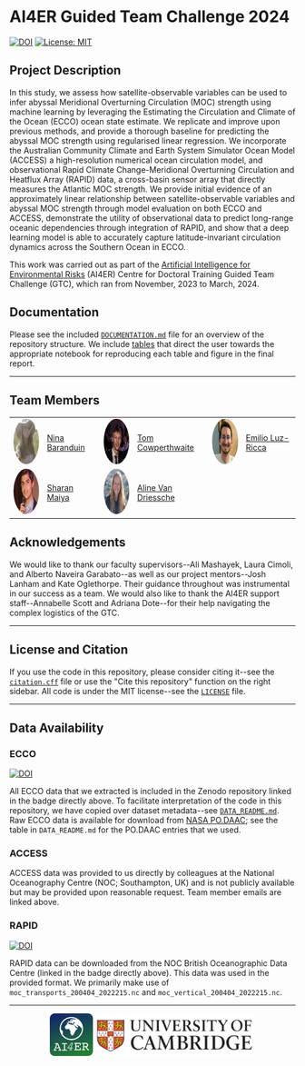 # AI4ER Guided Team Challenge 2024

[![DOI](https://zenodo.org/badge/735913470.svg)](https://zenodo.org/doi/10.5281/zenodo.10817670) [![License: MIT](https://img.shields.io/badge/License-MIT-yellow.svg)](https://opensource.org/licenses/MIT)

## Project Description

In this study, we assess how satellite-observable variables can be used to infer abyssal Meridional Overturning Circulation (MOC) strength using machine learning by leveraging the Estimating the Circulation and Climate of the Ocean (ECCO) ocean state estimate. We replicate and improve upon previous methods, and provide a thorough baseline for predicting the abyssal MOC strength using regularised linear regression. We incorporate the Australian Community Climate and Earth System Simulator Ocean Model (ACCESS) a high-resolution numerical ocean circulation model, and observational Rapid Climate Change-Meridional Overturning Circulation and Heatflux Array (RAPID) data, a cross-basin sensor array that directly measures the Atlantic MOC strength. We provide initial evidence of an approximately linear relationship between satellite-observable variables and abyssal MOC strength through model evaluation on both ECCO and ACCESS, demonstrate the utility of observational data to predict long-range oceanic dependencies through integration of RAPID, and show that a deep learning model is able to accurately capture latitude-invariant circulation dynamics across the Southern Ocean in ECCO.

This work was carried out as part of the [Artificial Intelligence for Environmental Risks](https://ai4er-cdt.esc.cam.ac.uk/) (AI4ER) Centre for Doctoral Training Guided Team Challenge (GTC), which ran from November, 2023 to March, 2024.

## Documentation

Please see the included [`DOCUMENTATION.md`](DOCUMENTATION.md) file for an overview of the repository structure. We include [tables](https://github.com/ai4er-cdt/OTP/blob/main/DOCUMENTATION.md#reproducing-report-figures-and-tables) that direct the user towards the appropriate notebook for reproducing each table and figure in the final report.

-----

## Team Members

<table>
  <tr>
    <td><img src="assets/ninab.png" alt="Nina Baranduin" style="border-radius: 50%; width: 80px; height: 80px;"></td>
    <td><a href="mailto:ngb34@cam.ac.uk">Nina Baranduin</a></td>
    <td><img src="assets/tomc.png" alt="Tom Cowperthwaite" style="border-radius: 50%; width: 80px; height: 80px;"></td>
    <td><a href="mailto:tc656@cam.ac.uk">Tom Cowperthwaite</a></td>
    <td><img src="assets/emiliolr.png" alt="Emilio Luz-Ricca" style="border-radius: 50%; width: 80px; height: 80px;"></td>
    <td><a href="mailto:el590@cam.ac.uk">Emilio Luz-Ricca</a></td>
  </tr>
  <tr>
    <td><img src="assets/sharanm.png" alt="Sharan Maiya" style="border-radius: 50%; width: 80px; height: 80px;"></td>
    <td><a href="mailto:sm2783@cam.ac.uk">Sharan Maiya</a></td>
     <td><img src="assets/alinevd.png" alt="Aline Van Driessche" style="border-radius: 50%; width: 80px; height: 80px;"></td>
    <td><a href="mailto:av656@cam.ac.uk">Aline Van Driessche</a></td>
  </tr>

</table>

## Acknowledgements

We would like to thank our faculty supervisors--Ali Mashayek, Laura Cimoli, and Alberto Naveira Garabato--as well as our project mentors--Josh Lanham and Kate Oglethorpe. Their guidance throughout was instrumental in our success as a team. We would also like to thank the AI4ER support staff--Annabelle Scott and Adriana Dote--for their help navigating the complex logistics of the GTC.

-----

## License and Citation

If you use the code in this repository, please consider citing it--see the [`citation.cff`](citation.cff) file or use the "Cite this repository" function on the right sidebar. All code is under the MIT license--see the [`LICENSE`](LICENSE) file.

-----

## Data Availability

### ECCO 

[![DOI](https://zenodo.org/badge/DOI/10.5281/zenodo.10832706.svg)](https://doi.org/10.5281/zenodo.10832706)

All ECCO data that we extracted is included in the Zenodo repository linked in the badge directly above. To facilitate interpretation of the code in this repository, we have copied over dataset metadata--see [`DATA_README.md`](DATA_README.md). Raw ECCO data is available for download from [NASA PO.DAAC](https://podaac.jpl.nasa.gov/); see the table in `DATA_README.md` for the PO.DAAC entries that we used.

### ACCESS

ACCESS data was provided to us directly by colleagues at the National Oceanography Centre (NOC; Southampton, UK) and is not publicly available but may be provided upon reasonable request. Team member emails are linked above.

### RAPID

[![DOI](https://img.shields.io/badge/DOI-10.5285%2F04c79ece--3186--349a--e063--6c86abc0158c-blue)](https://doi.org/10.5285/04c79ece-3186-349a-e063-6c86abc0158c)

RAPID data can be downloaded from the NOC British Oceanographic Data Centre (linked in the badge directly above). This data was used in the provided format. We primarily make use of `moc_transports_200404_2022215.nc` and `moc_vertical_200404_2022215.nc`. 

-----

<p align="middle">
  <a href="https://ai4er-cdt.esc.cam.ac.uk/"><img src="assets/ai4er_logo.png" width="15%"/></a>
  <a href="https://www.cam.ac.uk/"><img src="assets/cambridge_logo.png" width="56%"/></a>
</p>
